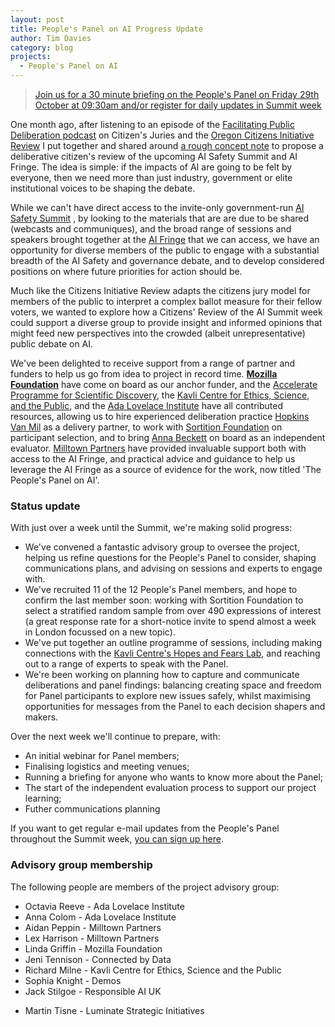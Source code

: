 ```yaml
---
layout: post
title: People's Panel on AI Progress Update
author: Tim Davies
category: blog
projects:
  - People's Panel on AI
---
```


> [Join us for a 30 minute briefing on the People's Panel on Friday 29th October at 09:30am and/or register for daily updates in Summit week](https://docs.google.com/forms/d/e/1FAIpQLSczHuF7dIMGuPVegZ8kNBB4oZmOwvmSxV8Ic7WMx0HTerY2UQ/viewform) 

One month ago, after listening to an episode of the [Facilitating Public Deliberation podcast](https://facilitatingpublicdeliberation.libsyn.com/episode-1-ned-and-pat-mixdown-1) on Citizen's Juries and the [Oregon Citizens Initiative Review](https://participedia.net/method/592) I put together and shared around [a rough concept note](https://docs.google.com/document/d/1X4fHh0yJ8DI-X7UKkM_ODnunTyLVOPZFKrw52wzioUM/edit) to propose a deliberative citizen's review of the upcoming AI Safety Summit and AI Fringe. The idea is simple: if the impacts of AI are going to be felt by everyone, then we need more than just industry, government or elite institutional voices to be shaping the debate. 

While we can't have direct access to the invite-only government-run [AI Safety Summit](https://www.gov.uk/government/publications/ai-safety-summit-introduction) , by looking to the materials that are are due to be shared (webcasts and communiques), and the broad range of sessions and speakers brought together at the [AI Fringe](https://aifringe.org/) that we can access, we have an opportunity for diverse members of the public to engage with a substantial breadth of the AI Safety and governance debate, and to develop considered positions on where future priorities for action should be. 

Much like the Citizens Initiative Review adapts the citizens jury model for members of the public to interpret a complex ballot measure for their fellow voters, we wanted to explore how a Citizens' Review of the AI Summit week could support a diverse group to provide insight and informed opinions that might feed new perspectives into the crowded (albeit unrepresentative) public debate on AI.

We've been delighted to receive support from a range of partner and funders to help us go from idea to project in record time. **[Mozilla Foundation](https://foundation.mozilla.org/)** have come on board as our anchor funder, and the [Accelerate Programme for Scientific Discovery](https://www.cst.cam.ac.uk/accelerate), the [Kavli Centre for Ethics, Science, and the Public](https://www.kcesp.ac.uk/), and the [Ada Lovelace Institute](https://www.adalovelaceinstitute.org/) have all contributed resources, allowing us to hire experienced deliberation practice [Hopkins Van Mil](http://www.hopkinsvanmil.co.uk/) as a delivery partner, to work with [Sortition Foundation](https://www.sortitionfoundation.org/) on participant selection, and to bring [Anna Beckett](https://www.linkedin.com/in/anna-beckett-658b3913/?originalSubdomain=uk) on board as an independent evaluator. [Milltown Partners](https://www.milltownpartners.com/) have provided invaluable support both with access to the AI Fringe, and practical advice and guidance to help us leverage the AI Fringe as a source of evidence for the work, now titled 'The People's Panel on AI'. 

### Status update

With just over a week until the Summit, we're making solid progress:

* We've convened a fantastic advisory group to oversee the project, helping us refine questions for the People's Panel to consider, shaping communications plans, and advising on sessions and experts to engage with. 
* We've recruited 11 of the 12 People's Panel members, and hope to confirm the last member soon: working with Sortition Foundation to select a stratified random sample from over 490 expressions of interest (a great response rate for a short-notice invite to spend almost a week in London focussed on a new topic).
* We've put together an outline programme of sessions, including making connections with the [Kavli Centre's Hopes and Fears Lab](https://www.kcesp.ac.uk/projects/the-hopes-and-fears-lab/), and reaching out to a range of experts to speak with the Panel.
* We're been working on planning how to capture and communicate deliberations and panel findings: balancing creating space and freedom for Panel participants to explore new issues safely, whilst maximising opportunities for messages from the Panel to each decision shapers and makers. 

Over the next week we'll continue to prepare, with:

* An initial webinar for Panel members;
* Finalising logistics and meeting venues;
* Running a briefing for anyone who wants to know more about the Panel;
* The start of the independent evaluation process to support our project learning;
* Futher communications planning

If you want to get regular e-mail updates from the People's Panel throughout the Summit week, [you can sign up here](https://docs.google.com/forms/d/e/1FAIpQLSczHuF7dIMGuPVegZ8kNBB4oZmOwvmSxV8Ic7WMx0HTerY2UQ/viewform). 
### Advisory group membership 
The following people are members of the project advisory group:

* Octavia Reeve - Ada Lovelace Institute
* Anna Colom - Ada Lovelace Institute
* Aidan Peppin - Milltown Partners
* Lex Harrison - Milltown Partners
 * Linda Griffin - Mozilla Foundation
* Jeni Tennison - Connected by Data
* Richard Milne - Kavli Centre for Ethics, Science and the Public
* Sophia Knight - Demos
* Jack Stilgoe - Responsible AI UK
- Martin Tisne - Luminate Strategic Initiatives 
